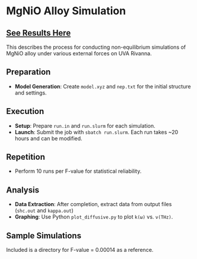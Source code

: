 # MgNiO Alloy Simulation
## [See Results Here](../)

This describes the process for conducting non-equilibrium simulations of MgNiO alloy under various external forces on UVA Rivanna. 

## Preparation

- **Model Generation**: Create `model.xyz` and `nep.txt` for the initial structure and settings.

## Execution

- **Setup**: Prepare `run.in` and `run.slurm` for each simulation.
- **Launch**: Submit the job with `sbatch run.slurm`. Each run takes ~20 hours and can be modified.

## Repetition

- Perform 10 runs per F-value for statistical reliability.

## Analysis

- **Data Extraction**: After completion, extract data from output files (`shc.out` and `kappa.out`)
- **Graphing**: Use Python `plot_diffusive.py` to plot `k(ω)` vs. `ν(THz)`.

## Sample Simulations

Included is a directory for F-value = 0.00014 as a reference.

